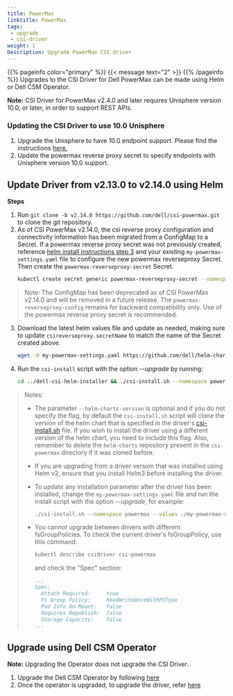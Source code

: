 ```yaml
---
title: PowerMax
linktitle: PowerMax
tags:
 - upgrade
 - csi-driver
weight: 1
Description: Upgrade PowerMax CSI driver
---
```

{{% pageinfo color="primary" %}}
{{< message text="2" >}}
{{% /pageinfo %}}
Upgrades to the CSI Driver for Dell PowerMax can be made using Helm or Dell CSM Operator.

**Note:** CSI Driver for PowerMax v2.4.0 and later requires Unisphere version 10.0, or later, in order to support REST APIs.

### Updating the CSI Driver to use 10.0 Unisphere

1. Upgrade the Unisphere to have 10.0 endpoint support. Please find the instructions [here.](https://dl.dell.com/content/manual34878027-dell-unisphere-for-powermax-10-0-0-installation-guide.pdf?language=en-us&ps=true)
2. Update the powermax reverse proxy secret to specify endpoints with Unisphere version 10.0 support.

## Update Driver from v2.13.0 to v2.14.0 using Helm

**Steps**

1. Run `git clone -b v2.14.0 https://github.com/dell/csi-powermax.git` to clone the git repository.
2. As of CSI PowerMax v2.14.0, the csi reverse proxy configuration and connectivity information has been migrated from a ConfigMap to a Secret. If a powermax reverse proxy secret was not previously created, reference [helm install instructions step 3](../../installation/powermax#installation) and your existing `my-powermax-settings.yaml` file to configure the new powermax reverseproxy Secret. Then create the `powermax-reverseproxy-secret` Secret.
   ```bash
   kubectl create secret generic powermax-reverseproxy-secret --namespace powermax --from-file=config=samples/secret/secret.yaml
   ```
> Note: The ConfigMap has been deprecated as of CSI PowerMax v2.14.0 and will be removed in a future release. The `powermax-reverseproxy-config` remains for backward compatibility only. Use of the powermax reverse proxy secret is recommended.
3. Download the latest helm values file and update as needed, making sure to update `csireverseproxy.secretName` to match the name of the Secret created above.
   ```bash
   wget -O my-powermax-settings.yaml https://github.com/dell/helm-charts/raw/csi-powermax-2.14.0/charts/csi-powermax/values.yaml
   ```
4. Run the `csi-install` script with the option _\-\-upgrade_ by running:
   ```bash
   cd ../dell-csi-helm-installer && ./csi-install.sh --namespace powermax --values ./my-powermax-settings.yaml --upgrade --helm-charts-version <version>
   ```

> Notes:
> - The parameter `--helm-charts-version` is optional and if you do not specify the flag, by default the `csi-install.sh` script will clone the version of the helm chart that is specified in the driver's [csi-install.sh](https://github.com/dell/csi-powermax/blob/main/dell-csi-helm-installer/csi-install.sh#L52) file. If you wish to install the driver using a different version of the helm chart, you need to include this flag. Also, remember to delete the `helm-charts` repository present in the `csi-powermax` directory if it was cloned before.
> - If you are upgrading from a driver version that was installed using Helm v2, ensure that you install Helm3 before installing the driver.
> - To update any installation parameter after the driver has been installed, change the `my-powermax-settings.yaml` file and run the install script with the option _\-\-upgrade_, for example:
>   ```bash
>   ./csi-install.sh --namespace powermax --values ./my-powermax-settings.yaml –upgrade
>   ```
> - You cannot upgrade between drivers with different fsGroupPolicies. To check the current driver's fsGroupPolicy, use this command:
>   ```bash
>   kubectl describe csidriver csi-powermax
>   ```
>   and check the "Spec" section:
>
>    ```yaml
>    ...
>    Spec:
>      Attach Required:     true
>      Fs Group Policy:     ReadWriteOnceWithFSType
>      Pod Info On Mount:   false
>      Requires Republish:  false
>      Storage Capacity:    false
>    ...
>
>    ```

## Upgrade using Dell CSM Operator

**Note:** Upgrading the Operator does not upgrade the CSI Driver.

1. Upgrade the Dell CSM Operator by following [here](../../../../../deployment/csmoperator/#to-upgrade-dell-csm-operator-perform-the-following-steps)
2. Once the operator is upgraded, to upgrade the driver, refer [here](../../../../../deployment/csmoperator/#upgrade-driver-using-dell-csm-operator)
